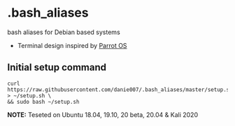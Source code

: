 # .bash_aliases
bash aliases for Debian based systems

- Terminal design inspired by [Parrot OS](https://github.com/ParrotSec/parrot-core/blob/master/parrot-core/root/.bashrc)

## Initial setup command
```shell
curl https://raw.githubusercontent.com/danie007/.bash_aliases/master/setup.sh > ~/setup.sh \
&& sudo bash ~/setup.sh
```

 **NOTE:** Teseted on Ubuntu 18.04, 19.10, 20 beta, 20.04 & Kali 2020
